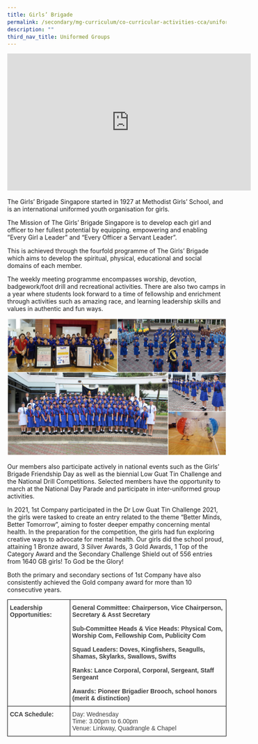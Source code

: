 ```yaml
---
title: Girls’ Brigade
permalink: /secondary/mg-curriculum/co-curricular-activities-cca/uniformed-groups/girls-brigade/
description: ""
third_nav_title: Uniformed Groups
---
```

<iframe width="560" height="315" src="https://www.youtube.com/embed/_4GY9bmmbCA" title="YouTube video player" frameborder="0" allow="accelerometer; autoplay; clipboard-write; encrypted-media; gyroscope; picture-in-picture" allowfullscreen></iframe>

The Girls’ Brigade Singapore started in 1927 at Methodist Girls’ School, and is an international uniformed youth organisation for girls.

  

The Mission of The Girls’ Brigade Singapore is to develop each girl and officer to her fullest potential by equipping. empowering and enabling ”Every Girl a Leader” and “Every Officer a Servant Leader”.

  

This is achieved through the fourfold programme of The Girls’ Brigade which aims to develop the spiritual, physical, educational and social domains of each member.

  

The weekly meeting programme encompasses worship, devotion, badgework/foot drill and recreational activities. There are also two camps in a year where students look forward to a time of fellowship and enrichment through activities such as amazing race, and learning leadership skills and values in authentic and fun ways.

![](/images/girl%20brigade.jpg)

Our members also participate actively in national events such as the Girls’ Brigade Friendship Day as well as the biennial Low Guat Tin Challenge and the National Drill Competitions. Selected members have the opportunity to march at the National Day Parade and participate in inter-uniformed group activities.

  

In 2021, 1st Company participated in the Dr Low Guat Tin Challenge 2021, the girls were tasked to create an entry related to the theme “Better Minds, Better Tomorrow”, aiming to foster deeper empathy concerning mental health. In the preparation for the competition, the girls had fun exploring creative ways to advocate for mental health. Our girls did the school proud, attaining 1 Bronze award, 3 Silver Awards, 3 Gold Awards, 1 Top of the Category Award and the Secondary Challenge Shield out of 556 entries from 1640 GB girls! To God be the Glory! 

  

Both the primary and secondary sections of 1st Company have also consistently achieved the Gold company award for more than 10 consecutive years.

<style type="text/css">
.tg  {border-collapse:collapse;border-spacing:0;}
.tg td{border-color:black;border-style:solid;border-width:1px;font-family:Arial, sans-serif;font-size:14px;
  overflow:hidden;padding:10px 5px;word-break:normal;}
.tg th{border-color:black;border-style:solid;border-width:1px;font-family:Arial, sans-serif;font-size:14px;
  font-weight:normal;overflow:hidden;padding:10px 5px;word-break:normal;}
.tg .tg-uwnk{color:#3D3D3D;text-align:left;vertical-align:top}
.tg .tg-bzr3{color:#3D3D3D;font-weight:bold;text-align:left;vertical-align:top}
</style>
<table class="tg">
<thead>
  <tr>
    <th class="tg-bzr3">Leadership Opportunities:</th>
    <th class="tg-bzr3">General Committee: Chairperson, Vice Chairperson, Secretary &amp; Asst Secretary<br><br>Sub-Committee Heads &amp; Vice Heads: Physical Com, Worship Com, Fellowship Com, Publicity Com<br><br>Squad Leaders: Doves, Kingfishers, Seagulls, Shamas, Skylarks, Swallows, Swifts<br><br>Ranks: Lance Corporal, Corporal, Sergeant, Staff Sergeant<br><br>Awards: Pioneer Brigadier Brooch, school honors (merit &amp; distinction)</th>
  </tr>
</thead>
<tbody>
  <tr>
    <td class="tg-bzr3">CCA Schedule:</td>
    <td class="tg-uwnk">Day: Wednesday<br>Time: 3.00pm to 6.00pm <br>Venue: Linkway, Quadrangle &amp; Chapel</td>
  </tr>
</tbody>
</table>